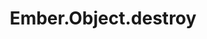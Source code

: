 ---
title: Ember.Object.destroy
template: topic.jade
tags: [ object, destroy, delete, isDestroyed, isDestroying ]
description: set isDestroying to true and schedule removal of all bindings and observing for the end of run loop
arguments: []
---